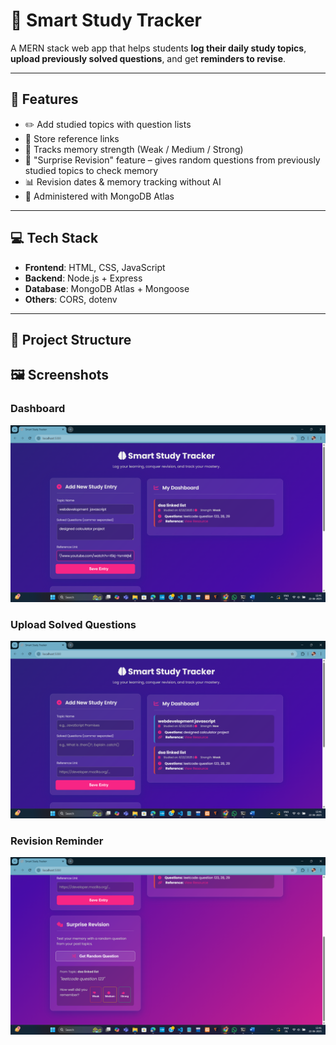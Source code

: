 # 📘 Smart Study Tracker

A MERN stack web app that helps students **log their daily study topics**, **upload previously solved questions**, and get **reminders to revise**.

---

## 🚀 Features

- ✏️ Add studied topics with question lists
- 📌 Store reference links
- 🧠 Tracks memory strength (Weak / Medium / Strong)
- 🎯 "Surprise Revision" feature – gives random questions from previously studied topics to check memory
- 📊 Revision dates & memory tracking without AI
- 🔐 Administered with MongoDB Atlas

---

## 💻 Tech Stack

- **Frontend**: HTML, CSS, JavaScript
- **Backend**: Node.js + Express
- **Database**: MongoDB Atlas + Mongoose
- **Others**: CORS, dotenv

---

## 🌱 Project Structure


## 🖼️ Screenshots

### Dashboard
![Dashboard](./assets/image1.png)

### Upload Solved Questions
![Upload](./assets/image2.png)

### Revision Reminder
![Reminder](./assets/image3.png)

